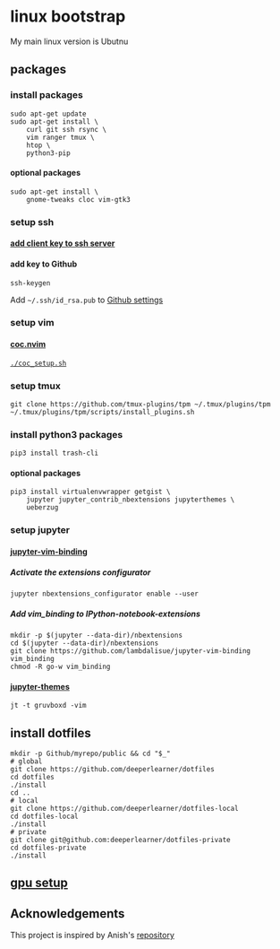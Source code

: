 # linux bootstrap
My main linux version is Ubutnu

## packages
### install packages
```
sudo apt-get update
sudo apt-get install \
    curl git ssh rsync \
    vim ranger tmux \
    htop \
    python3-pip
```
#### optional packages
```
sudo apt-get install \
    gnome-tweaks cloc vim-gtk3
```
### setup ssh
#### [add client key to ssh server](add_ssh_key.md)
#### add key to Github
```
ssh-keygen
```
Add `~/.ssh/id_rsa.pub` to [Github settings](https://github.com/settings/keys)

### setup vim
#### [coc.nvim](https://github.com/neoclide/coc.nvim)
[`./coc_setup.sh`](coc_setup.sh)
### setup tmux
```
git clone https://github.com/tmux-plugins/tpm ~/.tmux/plugins/tpm
~/.tmux/plugins/tpm/scripts/install_plugins.sh
```
### install python3 packages
```
pip3 install trash-cli
```
#### optional packages
```
pip3 install virtualenvwrapper getgist \
    jupyter jupyter_contrib_nbextensions jupyterthemes \
    ueberzug
```
### setup jupyter
#### [jupyter-vim-binding](https://github.com/lambdalisue/jupyter-vim-binding/wiki/Installation)
##### Activate the extensions configurator
```
jupyter nbextensions_configurator enable --user
```
##### Add vim_binding to IPython-notebook-extensions
```
mkdir -p $(jupyter --data-dir)/nbextensions
cd $(jupyter --data-dir)/nbextensions
git clone https://github.com/lambdalisue/jupyter-vim-binding vim_binding
chmod -R go-w vim_binding
```
#### [jupyter-themes](https://github.com/dunovank/jupyter-themes)
```
jt -t gruvboxd -vim
```

## install dotfiles
```
mkdir -p Github/myrepo/public && cd "$_"
# global
git clone https://github.com/deeperlearner/dotfiles
cd dotfiles
./install
cd ..
# local
git clone https://github.com/deeperlearner/dotfiles-local
cd dotfiles-local
./install
# private
git clone git@github.com:deeperlearner/dotfiles-private
cd dotfiles-private
./install
```

## [gpu setup](gpu_setup.md)

## Acknowledgements
This project is inspired by Anish's [repository](https://github.com/anishathalye/linux-bootstrap)
